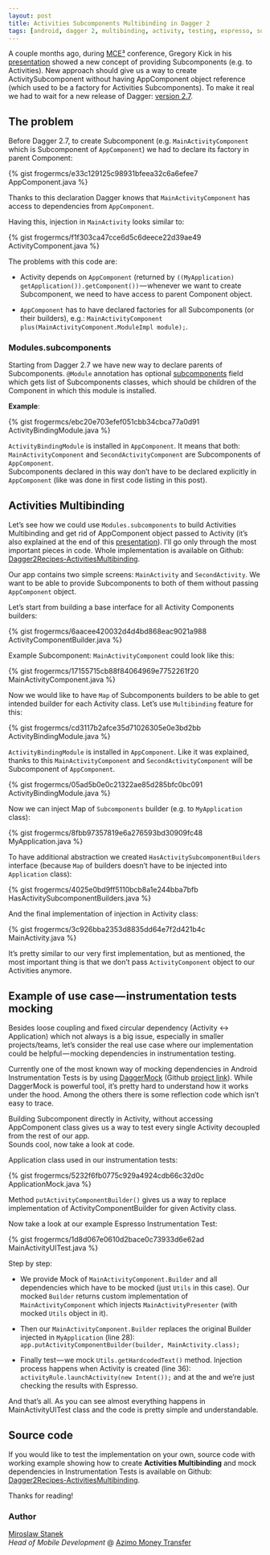```yaml
---
layout: post
title: Activities Subcomponents Multibinding in Dagger 2
tags: [android, dagger 2, multibinding, activity, testing, espresso, subcomponents]
---
```


A couple months ago, during [MCE³](http://2016.mceconf.com/) conference, Gregory Kick in his [presentation](https://www.youtube.com/watch?v=iwjXqRlEevg) showed a new concept of providing Subcomponents (e.g. to Activities). New approach should give us a way to create ActivitySubcomponent without having AppComponent object reference (which used to be a factory for Activities Subcomponents).
To make it real we had to wait for a new release of Dagger: [version 2.7](https://github.com/google/dagger/releases/tag/dagger-2.7).

## The problem

Before Dagger 2.7, to create Subcomponent (e.g. `MainActivityComponent` which is Subcomponent of `AppComponent`) we had to declare its factory in parent Component:

{% gist frogermcs/e33c129125c98931bfeea32c6a6efee7 AppComponent.java %}

Thanks to this declaration Dagger knows that `MainActivityComponent` has access to dependencies from `AppComponent`.

Having this, injection in `MainActivity` looks similar to:

{% gist frogermcs/f1f303ca47cce6d5c6deece22d39ae49 ActivityComponent.java %}

The problems with this code are:

- Activity depends on `AppComponent` (returned by `((MyApplication) getApplication()).getComponent())` — whenever we want to create Subcomponent, we need to have access to parent Component object.

- `AppComponent` has to have declared factories for all Subcomponents (or their builders), e.g.: 
`MainActivityComponent plus(MainActivityComponent.ModuleImpl module);`.

### Modules.subcomponents
Starting from Dagger 2.7 we have new way to declare parents of Subcomponents. `@Module` annotation has optional [subcomponents](http://google.github.io/dagger/api/2.7/dagger/Module.html#subcomponents--) field which gets list of Subcomponents classes, which should be children of the Component in which this module is installed.

**Example**:

{% gist frogermcs/ebc20e703efef051cbb34cbca77a0d91 ActivityBindingModule.java %}

`ActivityBindingModule` is installed in `AppComponent`. It means that both: `MainActivityComponent` and `SecondActivityComponent` are Subcomponents of `AppComponent`.  
Subcomponents declared in this way don’t have to be declared explicitly in `AppComponent` (like was done in first code listing in this post). 

## Activities Multibinding

Let’s see how we could use `Modules.subcomponents` to build Activities Multibinding and get rid of AppComponent object passed to Activity (it’s also explained at the end of this [presentation](https://www.youtube.com/watch?v=iwjXqRlEevg&feature=youtu.be&t=1693)). I’ll go only through the most important pieces in code. 
Whole implementation is available on Github: [Dagger2Recipes-ActivitiesMultibinding](https://github.com/frogermcs/Dagger2Recipes-ActivitiesMultibinding).

Our app contains two simple screens: `MainActivity` and `SecondActivity`. We want to be able to provide Subcomponents to both of them without passing `AppComponent` object.

Let’s start from building a base interface for all Activity Components builders:

{% gist frogermcs/6aacee420032d4d4bd868eac9021a988 ActivityComponentBuilder.java %}

Example Subcomponent: `MainActivityComponent` could look like this:

{% gist frogermcs/17155715cb88f84064969e7752261f20 MainActivityComponent.java %}

Now we would like to have `Map` of Subcomponents builders to be able to get intended builder for each Activity class. Let’s use `Multibinding` feature for this:

{% gist frogermcs/cd3117b2afce35d71026305e0e3bd2bb ActivityBindingModule.java %}

`ActivityBindingModule` is installed in `AppComponent`. Like it was explained, thanks to this `MainActivityComponent` and `SecondActivityComponent` will be Subcomponent of `AppComponent`.

{% gist frogermcs/05ad5b0e0c21322ae85d285bfc0bc091 ActivityBindingModule.java %}

Now we can inject Map of `Subcomponents` builder (e.g. to `MyApplication` class):

{% gist frogermcs/8fbb97357819e6a276593bd30909fc48 MyApplication.java %}

To have additional abstraction we created `HasActivitySubcomponentBuilders` interface (because `Map` of builders doesn’t have to be injected into `Application` class):

{% gist frogermcs/4025e0bd9ff5110bcb8a1e244bba7bfb HasActivitySubcomponentBuilders.java %}

And the final implementation of injection in Activity class:

{% gist frogermcs/3c926bba2353d8835dd64e7f2d421b4c MainActivity.java %}

It’s pretty similar to our very first implementation, but as mentioned, the most important thing is that we don’t pass `ActivityComponent` object to our Activities anymore.

## Example of use case — instrumentation tests mocking

Besides loose coupling and fixed circular dependency (Activity <-> Application) which not always is a big issue, especially in smaller projects/teams, let’s consider the real use case where our implementation could be helpful — mocking dependencies in instrumentation testing.

Currently one of the most known way of mocking dependencies in Android Instrumentation Tests is by using [DaggerMock](https://medium.com/@fabioCollini/android-testing-using-dagger-2-mockito-and-a-custom-junit-rule-c8487ed01b56#.eh5zfyou5) (Github [project link](https://github.com/fabioCollini/DaggerMock)). While DaggerMock is powerful tool, it’s pretty hard to understand how it works under the hood. Among the others there is some reflection code which isn’t easy to trace.

Building Subcomponent directly in Activity, without accessing AppComponent class gives us a way to test every single Activity decoupled from the rest of our app.  
Sounds cool, now take a look at code.

Application class used in our instrumentation tests:

{% gist frogermcs/5232f6fb0775c929a4924cdb66c32d0c ApplicationMock.java %}

Method `putActivityComponentBuilder()` gives us a way to replace implementation of ActivityComponentBuilder for given Activity class.

Now take a look at our example Espresso Instrumentation Test:

{% gist frogermcs/1d8d067e0610d2bace0c73933d6e62ad MainActivityUITest.java %}

Step by step:

- We provide Mock of `MainActivityComponent.Builder` and all dependencies which have to be mocked (just `Utils` in this case). Our mocked `Builder` returns custom implementation of `MainActivityComponent` which injects `MainActivityPresenter` (with mocked `Utils` object in it).

- Then our `MainActivityComponent.Builder` replaces the original Builder injected in `MyApplication` (line 28): `app.putActivityComponentBuilder(builder, MainActivity.class);`
- Finally test — we mock `Utils.getHardcodedText()` method. Injection process happens when Activity is created (line 36): `activityRule.launchActivity(new Intent());` and at the and we’re just checking the results with Espresso. 

And that’s all. As you can see almost everything happens in MainActivityUITest class and the code is pretty simple and understandable. 

## Source code

If you would like to test the implementation on your own, source code with working example showing how to create **Activities Multibinding** and mock dependencies in Instrumentation Tests is available on Github: [Dagger2Recipes-ActivitiesMultibinding](https://github.com/frogermcs/Dagger2Recipes-ActivitiesMultibinding).

Thanks for reading!

### Author 

[Miroslaw Stanek]  
*Head of Mobile Development* @ [Azimo Money Transfer]

[Miroslaw Stanek]:http://about.me/froger_mcs
[Azimo Money Transfer]:https://azimo.com
